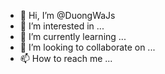 - 👋 Hi, I’m @DuongWaJs
- 👀 I’m interested in ...
- 🌱 I’m currently learning ...
- 💞️ I’m looking to collaborate on ...
- 📫 How to reach me ...

<!---
DuongWaJs/DuongWaJs is a ✨ special ✨ repository because its `README.md` (this file) appears on your GitHub profile.
You can click the Preview link to take a look at your changes.
--->
